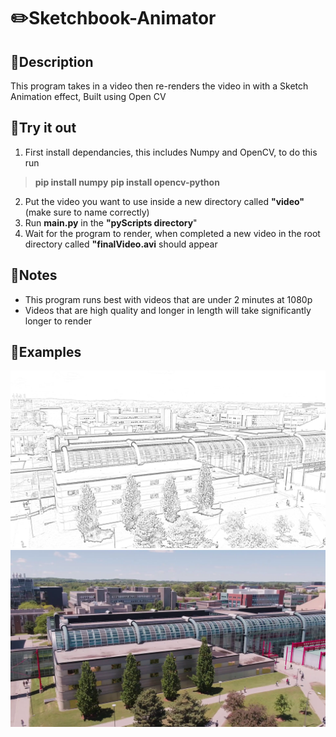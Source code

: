 # ✏️Sketchbook-Animator


## 📖Description
This program takes in a video then re-renders the video in with a Sketch Animation effect, 
Built using Open CV 

## 🧪Try it out
1. First install dependancies, this includes Numpy and OpenCV, to do this run 
> **pip install numpy** 
> **pip install opencv-python**  
2. Put the video you want to use inside a new directory called **"video"** (make sure to name correctly) 
3. Run **main.py** in the **"pyScripts directory**" 
4. Wait for the program to render, when completed a new video in the root directory called **"finalVideo.avi** should appear 

## 📝Notes 
* This program runs best with videos that are under 2 minutes at 1080p  
* Videos that are high quality and longer in length will take significantly longer to render

## 📝Examples
![alt text](samples/filter.png) 
![alt text](samples/frame.png)
